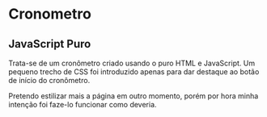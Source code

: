 # Cronometro 
## JavaScript Puro
Trata-se de um cronômetro criado usando o puro HTML e JavaScript. Um pequeno trecho de CSS foi introduzido apenas para dar destaque ao botão de início do cronômetro. 

Pretendo estilizar mais a página em outro momento, porém por hora minha intenção foi faze-lo funcionar como deveria. 
